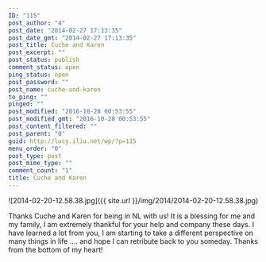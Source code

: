 ```yaml
---
ID: "115"
post_author: "4"
post_date: "2014-02-27 17:13:35"
post_date_gmt: "2014-02-27 17:13:35"
post_title: Cuche and Karen
post_excerpt: ""
post_status: publish
comment_status: open
ping_status: open
post_password: ""
post_name: cuche-and-karen
to_ping: ""
pinged: ""
post_modified: "2016-10-28 00:53:55"
post_modified_gmt: "2016-10-28 00:53:55"
post_content_filtered: ""
post_parent: "0"
guid: http://lucy.iliu.net/wp/?p=115
menu_order: "0"
post_type: post
post_mime_type: ""
comment_count: "1"
title: Cuche and Karen
---
```


![2014-02-20-12.58.38.jpg]({{ site.url }}/img/2014/2014-02-20-12.58.38.jpg)

Thanks Cuche and Karen for being in NL with us! It is a blessing for me and my family, I am extremely thankful for your help and company these days. I have learned a lot from you, I am starting to take a different perspective on many things in life .... and hope I can retribute back to you someday. Thanks from the bottom of my heart!

&nbsp;
